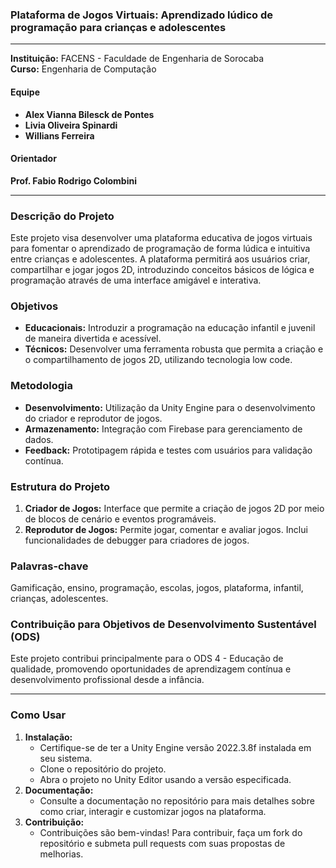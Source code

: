 
### Plataforma de Jogos Virtuais: Aprendizado lúdico de programação para crianças e adolescentes

---

**Instituição:** FACENS - Faculdade de Engenharia de Sorocaba  
**Curso:** Engenharia de Computação

#### Equipe
- **Alex Vianna Bilesck de Pontes**
- **Livia Oliveira Spinardi**
- **Willians Ferreira**

#### Orientador
**Prof. Fabio Rodrigo Colombini**

---

### Descrição do Projeto
Este projeto visa desenvolver uma plataforma educativa de jogos virtuais para fomentar o aprendizado de programação de forma lúdica e intuitiva entre crianças e adolescentes. A plataforma permitirá aos usuários criar, compartilhar e jogar jogos 2D, introduzindo conceitos básicos de lógica e programação através de uma interface amigável e interativa.

### Objetivos
- **Educacionais:** Introduzir a programação na educação infantil e juvenil de maneira divertida e acessível.
- **Técnicos:** Desenvolver uma ferramenta robusta que permita a criação e o compartilhamento de jogos 2D, utilizando tecnologia low code.

### Metodologia
- **Desenvolvimento:** Utilização da Unity Engine para o desenvolvimento do criador e reprodutor de jogos.
- **Armazenamento:** Integração com Firebase para gerenciamento de dados.
- **Feedback:** Prototipagem rápida e testes com usuários para validação contínua.

### Estrutura do Projeto
1. **Criador de Jogos:** Interface que permite a criação de jogos 2D por meio de blocos de cenário e eventos programáveis.
2. **Reprodutor de Jogos:** Permite jogar, comentar e avaliar jogos. Inclui funcionalidades de debugger para criadores de jogos.

### Palavras-chave
Gamificação, ensino, programação, escolas, jogos, plataforma, infantil, crianças, adolescentes.

### Contribuição para Objetivos de Desenvolvimento Sustentável (ODS)
Este projeto contribui principalmente para o ODS 4 - Educação de qualidade, promovendo oportunidades de aprendizagem contínua e desenvolvimento profissional desde a infância.

---

### Como Usar
1. **Instalação:**
   - Certifique-se de ter a Unity Engine versão 2022.3.8f instalada em seu sistema.
   - Clone o repositório do projeto.
   - Abra o projeto no Unity Editor usando a versão especificada.
2. **Documentação:**
   - Consulte a documentação no repositório para mais detalhes sobre como criar, interagir e customizar jogos na plataforma.
3. **Contribuição:**
   - Contribuições são bem-vindas! Para contribuir, faça um fork do repositório e submeta pull requests com suas propostas de melhorias.
